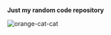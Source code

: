 **Just my random code repository**

![orange-cat-cat](https://github.com/lexaDOOM/vscode/assets/60314014/3b9ae315-acf0-4237-aacf-f50bb05615c1)
